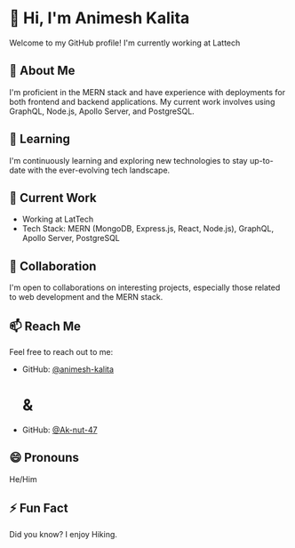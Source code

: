 # 👋 Hi, I'm Animesh Kalita

Welcome to my GitHub profile! I'm currently working at Lattech

## 👀 About Me

I'm proficient in the MERN stack and have experience with deployments for both frontend and backend applications. My current work involves using GraphQL, Node.js, Apollo Server, and PostgreSQL.

## 🌱 Learning

I'm continuously learning and exploring new technologies to stay up-to-date with the ever-evolving tech landscape.

## 💼 Current Work

- Working at LatTech
- Tech Stack: MERN (MongoDB, Express.js, React, Node.js), GraphQL, Apollo Server, PostgreSQL

## 💞️ Collaboration

I'm open to collaborations on interesting projects, especially those related to web development and the MERN stack.

## 📫 Reach Me

Feel free to reach out to me:
- GitHub: [@animesh-kalita](https://github.com/animesh-kalita)
  # &
- GitHub: [@Ak-nut-47](https://github.com/Ak-nut-47)

## 😄 Pronouns

He/Him

## ⚡ Fun Fact

Did you know? I enjoy Hiking.

<!-- Feel free to customize and add more sections as needed! -->
